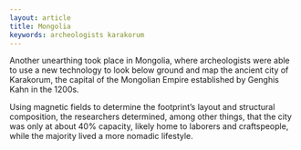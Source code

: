 ```yaml
---
layout: article
title: Mongolia
keywords: archeologists karakorum
---
```


Another unearthing took place in Mongolia, where archeologists were able to use a new technology to look below ground and map the ancient city of Karakorum, the capital of the Mongolian Empire established by Genghis Kahn in the 1200s.

Using magnetic fields to determine the footprint’s layout and structural composition, the researchers determined, among other things, that the city was only at about 40% capacity, likely home to laborers and craftspeople, while the majority lived a more nomadic lifestyle.
